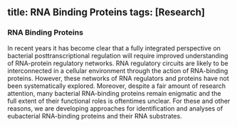 title: RNA Binding Proteins
tags: [Research]
---
### RNA Binding Proteins

In recent years it has become clear that a fully integrated perspective on bacterial posttranscriptional regulation will require improved understanding of RNA-protein regulatory networks. RNA regulatory circuits are likely to be interconnected in a cellular environment through the action of RNA-binding proteins. However, these networks of RNA regulators and proteins have not been systematically explored. Moreover, despite a fair amount of research attention, many bacterial RNA-binding proteins remain enigmatic and the full extent of their functional roles is oftentimes unclear. For these and other reasons, we are developing approaches for identification and analyses of eubacterial RNA-binding proteins and their RNA substrates.